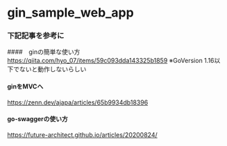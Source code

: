# gin_sample_web_app

### 下記記事を参考に
####　ginの簡単な使い方
https://qiita.com/hyo_07/items/59c093dda143325b1859
※GoVersion 1.16以下でないと動作しないらしい


#### ginをMVCへ
https://zenn.dev/ajapa/articles/65b9934db18396

#### go-swaggerの使い方
https://future-architect.github.io/articles/20200824/

